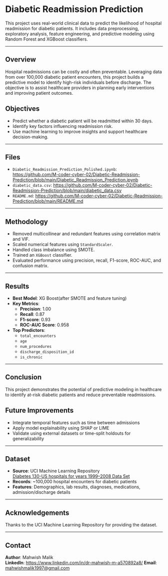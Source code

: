# Diabetic Readmission Prediction

This project uses real-world clinical data to predict the likelihood of hospital readmission for diabetic patients. It includes data preprocessing, exploratory analysis, feature engineering, and predictive modeling using Random Forest and XGBoost classifiers.

---

## Overview

Hospital readmissions can be costly and often preventable. Leveraging data from over 100,000 diabetic patient encounters, this project builds a predictive model to identify high-risk individuals before discharge. The objective is to assist healthcare providers in planning early interventions and improving patient outcomes.


## Objectives

- Predict whether a diabetic patient will be readmitted within 30 days.
- Identify key factors influencing readmission risk.
- Use machine learning to improve insights and support healthcare decision-making.

---

## Files

- `Diabetic_Readmission_Prediction_Polished.ipynb`: https://github.com/M-coder-cyber-02/Diabetic-Readmission-Prediction/blob/main/Diabetic_Readmission_Prediction.ipynb
- `diabetic_data.csv`: https://github.com/M-coder-cyber-02/Diabetic-Readmission-Prediction/blob/main/diabetic_data.csv
- `README.md`: https://github.com/M-coder-cyber-02/Diabetic-Readmission-Prediction/blob/main/README.md
---

## Methodology

- Removed multicollinear and redundant features using correlation matrix and VIF.
- Scaled numerical features using `StandardScaler`.
- Handled class imbalance using SMOTE.
- Trained an `XGBoost` classifier.
- Evaluated performance using precision, recall, F1-score, ROC-AUC, and confusion matrix.

---

## Results

- **Best Model**: XG Boost(after SMOTE and feature tuning)
- **Key Metrics**:
  - **Precision**: 1.00
  - **Recall**: 0.87
  - **F1-score**: 0.93
  - **ROC-AUC Score**: 0.958
- **Top Predictors**:
  - `total_encounters`  
  - `age`   
  - `num_procedures`    
  - `discharge_disposition_id`
  - `is_chronic`   
---

## Conclusion

This project demonstrates the potential of predictive modeling in healthcare to identify at-risk diabetic patients and reduce preventable readmissions. 


## Future Improvements

- Integrate temporal features such as time between admissions
- Apply model explainability using SHAP or LIME
- Validate using external datasets or time-split holdouts for generalizability

---

## Dataset

- **Source**: UCI Machine Learning Repository  
  [Diabetes 130-US hospitals for years 1999–2008 Data Set](https://archive.ics.uci.edu/ml/datasets/diabetes+130-us+hospitals+for+years+1999-2008)
- **Records**: ~100,000 hospital encounters for diabetic patients
- **Features**: Demographics, lab results, diagnoses, medications, admission/discharge details

---

## Acknowledgements

Thanks to the UCI Machine Learning Repository for providing the dataset.

---

## Contact

**Author**: Mahwish Malik  
**LinkedIn**: https://www.linkedin.com/in/dr-mahwish-m-a570892a8/
**Email**: mahwishmalik1997@gmail.com
